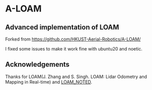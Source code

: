 # A-LOAM
## Advanced implementation of LOAM

Forked from https://github.com/HKUST-Aerial-Robotics/A-LOAM/

I fixed some issues to make it work fine with ubuntu20 and noetic.

## Acknowledgements
Thanks for LOAM(J. Zhang and S. Singh. LOAM: Lidar Odometry and Mapping in Real-time) and [LOAM_NOTED](https://github.com/cuitaixiang/LOAM_NOTED).

